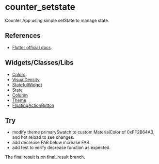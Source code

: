 # counter_setstate

Counter App using simple setState to manage state.

## References

 - [Flutter official docs](https://flutter.dev/docs/get-started/test-drive?tab=androidstudio).

## Widgets/Classes/Libs

 - [Colors](https://api.flutter.dev/flutter/material/Colors-class.html)
 - [VisualDensity](https://api.flutter.dev/flutter/material/VisualDensity-class.html)
 - [StatefulWidget](https://api.flutter.dev/flutter/widgets/StatefulWidget-class.html)
 - [State](https://api.flutter.dev/flutter/widgets/State-class.html)
 - [Column](https://api.flutter.dev/flutter/widgets/Column-class.html)
 - [Theme](https://api.flutter.dev/flutter/material/Theme-class.html)
 - [FloatingActionButton](https://api.flutter.dev/flutter/material/FloatingActionButton-class.html)

## Try

 - modify theme primarySwatch to custom MaterialColor of 0xFF2B64A3, and hot reload to see changes.
 - add decrease FAB below increase FAB.
 - add test to verify decrease function as expected.


 The final result is on final_result branch.